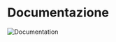 # Documentazione
![Documentation](https://github.com/NotOnlyStudents/Documentazione/workflows/Documentation/badge.svg)
